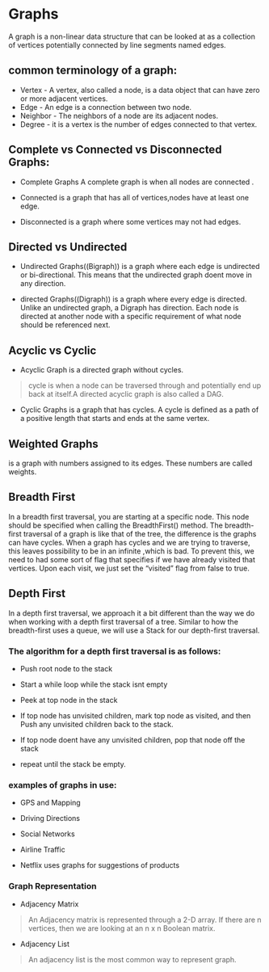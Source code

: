 # Graphs
A graph is a non-linear data structure that can be looked at as a collection of vertices  potentially connected by line segments named edges.

## common terminology of a graph:
* Vertex - A vertex, also called a node, is a data object that can have zero or more adjacent vertices.
* Edge - An edge is a connection between two node.
* Neighbor - The neighbors of a node are its adjacent nodes.
* Degree - it is a vertex is the number of edges connected to that vertex.

## Complete vs Connected vs Disconnected Graphs:
* Complete Graphs
A complete graph is when all nodes are connected .

* Connected
is a graph that has all of vertices,nodes have at least one edge.

* Disconnected
is a graph where some vertices may not had edges.

## Directed vs Undirected
* Undirected Graphs((Bigraph))
is a graph where each edge is undirected or bi-directional. This means that the undirected graph doent move in any direction.

* directed Graphs((Digraph))
is a graph where every edge is directed. Unlike an undirected graph, a Digraph has direction. Each node is directed at another node with a specific requirement of what node should be referenced next.

## Acyclic vs Cyclic
* Acyclic Graph
is a directed graph without cycles.

> cycle is when a node can be traversed through and potentially end up back at itself.A directed acyclic graph is also called a DAG. 

* Cyclic Graphs
is a graph that has cycles. A cycle is defined as a path of a positive length that starts and ends at the same vertex.

## Weighted Graphs
is a graph with numbers assigned to its edges. These numbers are called weights. 

## Breadth First

In a breadth first traversal, you are starting at a specific node. 
This node should be specified when calling the BreadthFirst() method.
The breadth-first traversal of a graph is like that of the tree,
the difference is the graphs can have cycles.
When a graph has cycles and we are trying to traverse, 
this leaves  possibility to be in an infinite ,which is bad. To prevent this,
we need to had some sort of flag that specifies if we have already visited that vertices. 
Upon each visit, 
we just set the “visited” flag from false to true.

## Depth First
In a depth first traversal, we approach it a bit different than the way we do when working with a depth first traversal of a tree.
 Similar to how the breadth-first uses a queue, we will use a Stack for our depth-first traversal.

### The algorithm for a depth first traversal is as follows:

* Push root node to the stack

* Start a while loop while the stack isnt empty

* Peek at  top node in the stack

* If top node has unvisited children, mark  top node as visited, and then Push any unvisited children back to the stack.

* If  top node doent have any unvisited children, pop that node off the stack

* repeat until the stack be empty.



### examples of graphs in use:

* GPS and Mapping

* Driving Directions

* Social Networks

* Airline Traffic

* Netflix uses graphs for suggestions of products

### Graph Representation
* Adjacency Matrix
>An Adjacency matrix is represented through a 2-D array.
 If there are n vertices, then we are looking at an n x n Boolean matrix.
* Adjacency List
> An adjacency list is the most common way to represent graph.